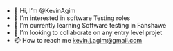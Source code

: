 - 👋 Hi, I’m @KevinAgim
- 👀 I’m interested in software Testing roles 
- 🌱 I’m currently learning Software testing in Fanshawe 
- 💞️ I’m looking to collaborate on any entry level projet
- 📫 How to reach me kevin.j.agim@gmail.com
  

<!---
KevinAgim/KevinAgim is a ✨ special ✨ repository because its `README.md` (this file) appears on your GitHub profile.
You can click the Preview link to take a look at your changes.
--->
